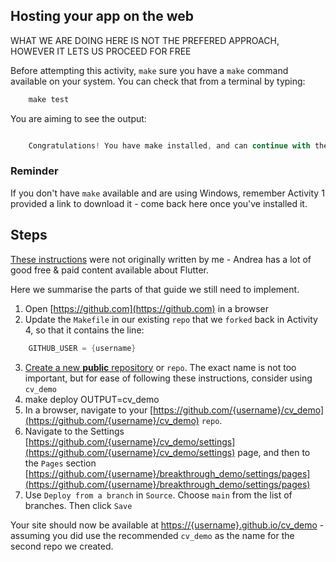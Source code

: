 ## Hosting your app on the web

WHAT WE ARE DOING HERE IS NOT THE PREFERED APPROACH, HOWEVER IT LETS US PROCEED FOR FREE


Before attempting this activity, `make` sure you have a `make` command available on your system. You can check that from a terminal by typing:

```dart
    make test
```

You are aiming to see the output:

```dart

    Congratulations! You have make installed, and can continue with the activity!

```

### Reminder

If you don't have `make` available and are using Windows, remember Activity 1 provided a link to download it - come back here once you've installed it.

## Steps

[These instructions](https://codewithandrea.com/articles/flutter-web-github-pages/) were not originally written by me - Andrea has a lot of good free & paid content available about Flutter.

Here we summarise the parts of that guide we still need to implement.

1. Open [https://github.com](https://github.com) in a browser
2. Update the `Makefile` in our existing `repo` that we `forked` back in Activity 4, so that it contains the line:
```dart
    GITHUB_USER = {username}
```
3. [Create a new __public__ repository](https://docs.github.com/en/repositories/creating-and-managing-repositories/creating-a-new-repository) or `repo`. The exact name is not too important, but for ease of following these instructions, consider using `cv_demo`
4. make deploy OUTPUT=cv_demo
5. In a browser, navigate to your [https://github.com/{username}/cv_demo](https://github.com/{username}/cv_demo) `repo`.
6. Navigate to the Settings [https://github.com/{username}/cv_demo/settings](https://github.com/{username}/cv_demo/settings) page, and then to the `Pages` section [https://github.com/{username}/breakthrough_demo/settings/pages](https://github.com/{username}/breakthrough_demo/settings/pages)
7. Use `Deploy from a branch` in `Source`. Choose `main` from the list of branches. Then click `Save`

Your site should now be available at [https://{username}.github.io/cv_demo](https://{username}.github.io/cv_demo) - assuming you did use the recommended `cv_demo` as the name for the second repo we created.

